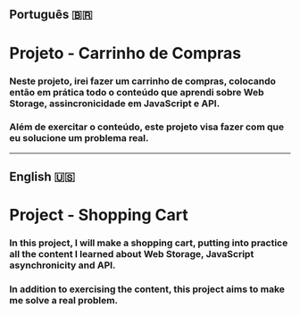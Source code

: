 ## Português 🇧🇷

# Projeto - Carrinho de Compras

### Neste projeto, irei fazer um carrinho de compras, colocando então em prática todo o conteúdo que aprendi sobre Web Storage, assincronicidade em JavaScript e API.

### Além de exercitar o conteúdo, este projeto visa fazer com que eu solucione um problema real.
---
## English 🇺🇸

# Project - Shopping Cart

### In this project, I will make a shopping cart, putting into practice all the content I learned about Web Storage, JavaScript asynchronicity and API.

### In addition to exercising the content, this project aims to make me solve a real problem.